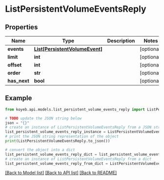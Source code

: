 # ListPersistentVolumeEventsReply


## Properties

Name | Type | Description | Notes
------------ | ------------- | ------------- | -------------
**events** | [**List[PersistentVolumeEvent]**](PersistentVolumeEvent.md) |  | [optional] 
**limit** | **int** |  | [optional] 
**offset** | **int** |  | [optional] 
**order** | **str** |  | [optional] 
**has_next** | **bool** |  | [optional] 

## Example

```python
from koyeb.api.models.list_persistent_volume_events_reply import ListPersistentVolumeEventsReply

# TODO update the JSON string below
json = "{}"
# create an instance of ListPersistentVolumeEventsReply from a JSON string
list_persistent_volume_events_reply_instance = ListPersistentVolumeEventsReply.from_json(json)
# print the JSON string representation of the object
print(ListPersistentVolumeEventsReply.to_json())

# convert the object into a dict
list_persistent_volume_events_reply_dict = list_persistent_volume_events_reply_instance.to_dict()
# create an instance of ListPersistentVolumeEventsReply from a dict
list_persistent_volume_events_reply_from_dict = ListPersistentVolumeEventsReply.from_dict(list_persistent_volume_events_reply_dict)
```
[[Back to Model list]](../README.md#documentation-for-models) [[Back to API list]](../README.md#documentation-for-api-endpoints) [[Back to README]](../README.md)


